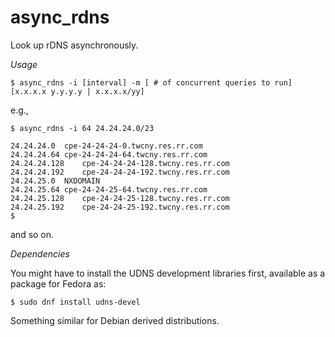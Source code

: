 async_rdns
==========

Look up rDNS asynchronously. 

*Usage*

    $ async_rdns -i [interval] -m [ # of concurrent queries to run] [x.x.x.x y.y.y.y | x.x.x.x/yy]

e.g.,

    $ async_rdns -i 64 24.24.24.0/23
    
    24.24.24.0	cpe-24-24-24-0.twcny.res.rr.com
    24.24.24.64	cpe-24-24-24-64.twcny.res.rr.com
    24.24.24.128	cpe-24-24-24-128.twcny.res.rr.com
    24.24.24.192	cpe-24-24-24-192.twcny.res.rr.com
    24.24.25.0	NXDOMAIN
    24.24.25.64	cpe-24-24-25-64.twcny.res.rr.com
    24.24.25.128	cpe-24-24-25-128.twcny.res.rr.com
    24.24.25.192	cpe-24-24-25-192.twcny.res.rr.com
    $
    
and so on.

*Dependencies*

You might have to install the UDNS development libraries first, available as a package for Fedora as:

    $ sudo dnf install udns-devel

Something similar for Debian derived distributions.

